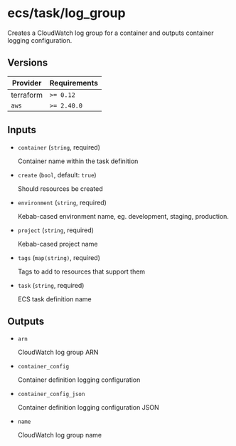 # ecs/task/log_group

Creates a CloudWatch log group for a container and outputs container logging configuration.

<!-- bin/docs -->

## Versions

| Provider | Requirements |
|-|-|
| terraform | `>= 0.12` |
| `aws` | `>= 2.40.0` |

## Inputs

* `container` (`string`, required)

    Container name within the task definition

* `create` (`bool`, default: `true`)

    Should resources be created

* `environment` (`string`, required)

    Kebab-cased environment name, eg. development, staging, production.

* `project` (`string`, required)

    Kebab-cased project name

* `tags` (`map(string)`, required)

    Tags to add to resources that support them

* `task` (`string`, required)

    ECS task definition name



## Outputs

* `arn`

    CloudWatch log group ARN

* `container_config`

    Container definition logging configuration

* `container_config_json`

    Container definition logging configuration JSON

* `name`

    CloudWatch log group name
